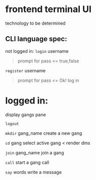 # frontend terminal UI
technology to be determined

## CLI language spec:

not logged in:
`login` username
> prompt for pass
<= true,false

`register` username
> prompt for pass
<= Ok! log in

# logged in:
display gangs pane

`logout`

`mkdir` gang_name
create a new gang

`cd` gang
select active gang
< render dms

`join` gang_name
join a gang

`call`
start a gang call

`say` words
write a message

